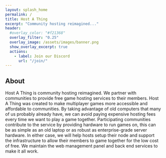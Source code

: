 ```yaml
---
layout: splash_home
permalink: /
title: Host A Thing
excerpt: "Community hosting reimagined..."
header:
  #overlay_color: "#f21368"
  overlay_filter: "0.25"
  overlay_image: /assets/images/banner.png
  show_overlay_excerpt: true
  actions:
    - label: Join our Discord
      url: "/join/"
---
```


## About

Host A Thing is community hosting reimagined. We partner with communities to provide free game hosting services to their members. Host A Thing was created to make multiplayer games more accessible and affordable to communities. By taking advantage of old computers that many of us probably already have, we can avoid paying expensive hosting fees every time we want to play a game together. Participating communities contribute to the service by providing hardware to run games on, this can be as simple as an old laptop or as robust as enterprise-grade server hardware. In either case, we will help hosts setup their node and support the infrastructure to allow their members to game together for the low cost of free. We maintain the web management panel and back end services to make it all work.
